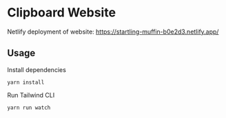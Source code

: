 # Clipboard Website

Netlify deployment of website: https://startling-muffin-b0e2d3.netlify.app/

## Usage

Install dependencies

```
yarn install
```

Run Tailwind CLI

```
yarn run watch
```
